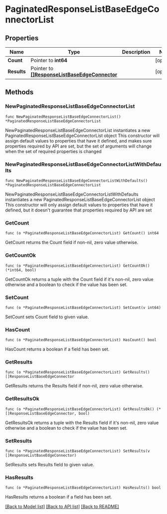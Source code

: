 # PaginatedResponseListBaseEdgeConnectorList

## Properties

Name | Type | Description | Notes
------------ | ------------- | ------------- | -------------
**Count** | Pointer to **int64** |  | [optional] 
**Results** | Pointer to [**[]ResponseListBaseEdgeConnector**](ResponseListBaseEdgeConnector.md) |  | [optional] 

## Methods

### NewPaginatedResponseListBaseEdgeConnectorList

`func NewPaginatedResponseListBaseEdgeConnectorList() *PaginatedResponseListBaseEdgeConnectorList`

NewPaginatedResponseListBaseEdgeConnectorList instantiates a new PaginatedResponseListBaseEdgeConnectorList object
This constructor will assign default values to properties that have it defined,
and makes sure properties required by API are set, but the set of arguments
will change when the set of required properties is changed

### NewPaginatedResponseListBaseEdgeConnectorListWithDefaults

`func NewPaginatedResponseListBaseEdgeConnectorListWithDefaults() *PaginatedResponseListBaseEdgeConnectorList`

NewPaginatedResponseListBaseEdgeConnectorListWithDefaults instantiates a new PaginatedResponseListBaseEdgeConnectorList object
This constructor will only assign default values to properties that have it defined,
but it doesn't guarantee that properties required by API are set

### GetCount

`func (o *PaginatedResponseListBaseEdgeConnectorList) GetCount() int64`

GetCount returns the Count field if non-nil, zero value otherwise.

### GetCountOk

`func (o *PaginatedResponseListBaseEdgeConnectorList) GetCountOk() (*int64, bool)`

GetCountOk returns a tuple with the Count field if it's non-nil, zero value otherwise
and a boolean to check if the value has been set.

### SetCount

`func (o *PaginatedResponseListBaseEdgeConnectorList) SetCount(v int64)`

SetCount sets Count field to given value.

### HasCount

`func (o *PaginatedResponseListBaseEdgeConnectorList) HasCount() bool`

HasCount returns a boolean if a field has been set.

### GetResults

`func (o *PaginatedResponseListBaseEdgeConnectorList) GetResults() []ResponseListBaseEdgeConnector`

GetResults returns the Results field if non-nil, zero value otherwise.

### GetResultsOk

`func (o *PaginatedResponseListBaseEdgeConnectorList) GetResultsOk() (*[]ResponseListBaseEdgeConnector, bool)`

GetResultsOk returns a tuple with the Results field if it's non-nil, zero value otherwise
and a boolean to check if the value has been set.

### SetResults

`func (o *PaginatedResponseListBaseEdgeConnectorList) SetResults(v []ResponseListBaseEdgeConnector)`

SetResults sets Results field to given value.

### HasResults

`func (o *PaginatedResponseListBaseEdgeConnectorList) HasResults() bool`

HasResults returns a boolean if a field has been set.


[[Back to Model list]](../README.md#documentation-for-models) [[Back to API list]](../README.md#documentation-for-api-endpoints) [[Back to README]](../README.md)


